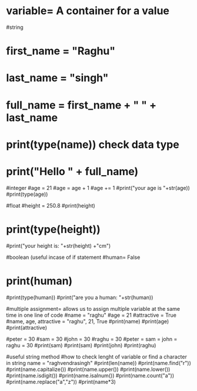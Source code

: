 # variable= A container for a value
#string
# first_name = "Raghu"
# last_name = "singh"
# full_name = first_name + " " + last_name
# print(type(name)) check data type
# print("Hello " + full_name)

#integer
#age = 21
#age = age + 1
#age += 1
#print("your age is "+str(age))
#print(type(age))

#float
#height = 250.8
#print(height)
# print(type(height))
#print("your height is: "+str(height) +"cm")

#boolean (useful incase of if statement
#human= False
# print(human)
#print(type(human))
#print("are you a human: "+str(human))


#multiple assignment= allows us to assign multiple variable at the same time in one line of code
#name = "raghu"
#age = 21
#attractive = True
#name, age, attractive = "raghu", 21, True
#print(name)
#print(age)
#print(attractive)

#peter = 30
#sam = 30
#john = 30
#raghu = 30
#peter = sam = john = raghu = 30
#print(sam)
#print(sam)
#print(john)
#print(raghu)

#useful string method
#how to check lenght of variable or find a character in string
name = "raghvendrasingh"
#print(len(name))
#print(name.find("r"))
#print(name.capitalize())
#print(name.upper())
#print(name.lower())
#print(name.isdigit())
#print(name.isalnum())
#print(name.count("a"))
#print(name.replace("a","z"))
#print(name*3)








